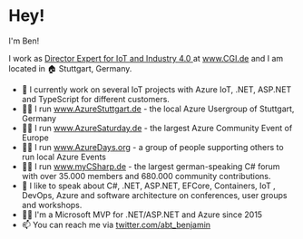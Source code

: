 # Hey!

I'm Ben! 

I work as [Director Expert for IoT and Industry 4.0 ](https://www.linkedin.com/in/benjaminabt) at www.CGI.de and I am located in 🏠 Stuttgart, Germany.

- 🏢 I currently work on several IoT projects with Azure IoT, .NET, ASP.NET and TypeScript for different customers.
- 👨‍🏫 I run www.AzureStuttgart.de - the local Azure Usergroup of Stuttgart, Germany
- 👨‍🏫 I run www.AzureSaturday.de - the largest Azure Community Event of Europe
- 👨‍🏫 I run www.AzureDays.org - a group of people supporting others to run local Azure Events
- 👨‍🏫 I run www.myCSharp.de - the largest german-speaking C# forum with over 35.000 members and 680.000 community contributions.
- 🎤 I like to speak about C#, .NET, ASP.NET, EFCore, Containers, IoT , DevOps, Azure and software architecture on conferences, user groups and workshops.
- 🐱‍🏍 I'm a Microsoft MVP for .NET/ASP.NET and Azure since 2015
- 📫 You can reach me via [twitter.com/abt_benjamin](https://twitter.com/abt_benjamin)
